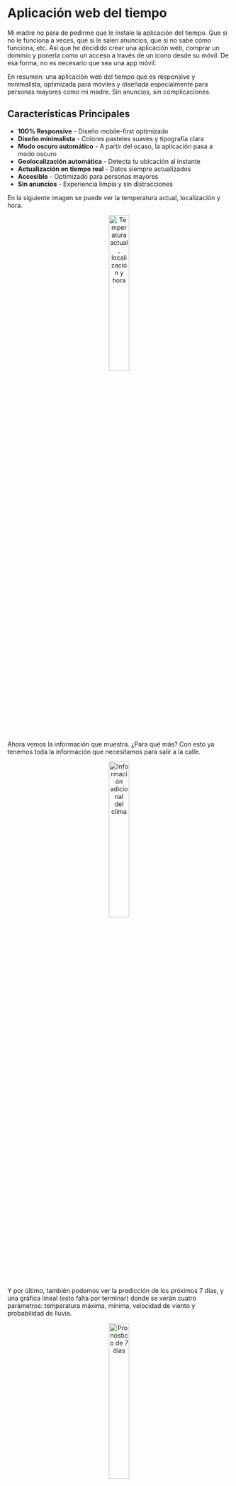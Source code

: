 # Aplicación web del tiempo

Mi madre no para de pedirme que le instale la aplicación del tiempo. Que si no le funciona a veces, que si le salen anuncios, que si no sabe cómo funciona, etc. Así que he decidido crear una aplicación web, comprar un dominio y ponerla como un acceso a través de un icono desde su móvil. De esa forma, no es necesario que sea una app móvil.

En resumen: una aplicación web del tiempo que es responsive y minimalista, optimizada para móviles y diseñada especialmente para personas mayores como mi madre. Sin anuncios, sin complicaciones.

## Características Principales

- **100% Responsive** - Diseño mobile-first optimizado
- **Diseño minimalista** - Colores pasteles suaves y tipografía clara
- **Modo oscuro automático** - A partir del ocaso, la aplicación pasa a modo oscuro
- **Geolocalización automática** - Detecta tu ubicación al instante
- **Actualización en tiempo real** - Datos siempre actualizados
- **Accesible** - Optimizado para personas mayores
- **Sin anuncios** - Experiencia limpia y sin distracciones

En la siguiente imagen se puede ver la temperatura actual, localización y hora.

<div align="center">
    <img src="assets/images/im1.png" alt="Temperatura actual, localización y hora" style="width:30%; border-radius:16px;">
</div>

Ahora vemos la información que muestra. ¿Para qué más? Con esto ya tenemos toda la información que necesitamos para salir a la calle.

<div align="center">
    <img src="assets/images/im2.png" alt="Información adicional del clima" style="width:30%; border-radius:16px;">
</div>

Y por último, también podemos ver la predicción de los próximos 7 días, y una gráfica lineal (esto falta por terminar) donde se verán cuatro parámetros: temperatura máxima, mínima, velocidad de viento y probabilidad de lluvia.

<div align="center">
    <img src="assets/images/im3.png" alt="Pronóstico de 7 días" style="width:30%; border-radius:16px;">
</div>

## Funcionalidades

### Clima actual
- Temperatura actual y sensación térmica
- Humedad y velocidad del viento
- Índice UV
- Hora de salida y puesta del sol

### Pronóstico extendido
- Pronóstico de 7 días
- Temperaturas máximas y mínimas
- Probabilidad de precipitación
- Iconos y esas cosas bonitas

## Estructura del Proyecto

```
weather_web_app/
├── index.html              # Estructura principal HTML
├── styles.css              # Estilos personalizados
├── script.js               # Lógica de la aplicación
├── assets/                 # Recursos estáticos
│   ├── icons/             # Iconos personalizados del clima
│   └── backgrounds/       # Fondos opcionales
├── .gitignore             # Archivos ignorados por Git
└── README.md              # Este archivo
```

---
*Created by Jonathan Carrero*
